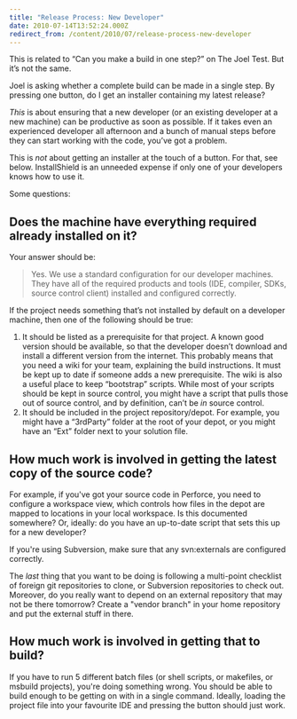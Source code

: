 ```yaml
---
title: "Release Process: New Developer"
date: 2010-07-14T13:52:24.000Z
redirect_from: /content/2010/07/release-process-new-developer
---
```

This is related to “Can you make a build in one step?” on The Joel Test. But it’s not the same.

Joel is asking whether a complete build can be made in a single step. By pressing one button, do I get an installer containing my latest release?

_This_ is about ensuring that a new developer (or an existing developer at a new machine) can be productive as soon as possible. If it takes even an experienced developer all afternoon and a bunch of manual steps before they can start working with the code, you’ve got a problem.

This is _not_ about getting an installer at the touch of a button. For that, see below. InstallShield is an unneeded expense if only one of your developers knows how to use it.

Some questions:

## Does the machine have everything required already installed on it?

Your answer should be:

> Yes. We use a standard configuration for our developer machines. They have all of the required products and tools (IDE, compiler, SDKs, source control client) installed and configured correctly.

If the project needs something that’s not installed by default on a developer machine, then one of the following should be true:

1.  It should be listed as a prerequisite for that project. A known good version should be available, so that the developer doesn’t download and install a different version from the internet. This probably means that you need a wiki for your team, explaining the build instructions. It must be kept up to date if someone adds a new prerequisite. The wiki is also a useful place to keep “bootstrap” scripts. While most of your scripts should be kept in source control, you might have a script that pulls those out of source control, and by definition, can’t be _in_ source control.
2.  It should be included in the project repository/depot. For example, you might have a “3rdParty” folder at the root of your depot, or you might have an “Ext” folder next to your solution file.

## How much work is involved in getting the latest copy of the source code?

For example, if you've got your source code in Perforce, you need to configure a workspace view, which controls how files in the depot are mapped to locations in your local workspace. Is this documented somewhere? Or, ideally: do you have an up-to-date script that sets this up for a new developer?

If you're using Subversion, make sure that any svn:externals are configured correctly.

The _last_ thing that you want to be doing is following a multi-point checklist of foreign git repositories to clone, or Subversion repositories to check out. Moreover, do you really want to depend on an external repository that may not be there tomorrow? Create a "vendor branch" in your home repository and put the external stuff in there.

## How much work is involved in getting that to build?

If you have to run 5 different batch files (or shell scripts, or makefiles, or msbuild projects), you're doing something wrong. You should be able to build enough to be getting on with in a single command. Ideally, loading the project file into your favourite IDE and pressing the button should just work.
